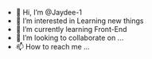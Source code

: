 - 👋 Hi, I’m @Jaydee-1
- 👀 I’m interested in Learning new things 
- 🌱 I’m currently learning Front-End
- 💞️ I’m looking to collaborate on ...
- 📫 How to reach me ...

<!---
Jaydee-1/Jaydee-1 is a ✨ special ✨ repository because its `README.md` (this file) appears on your GitHub profile.
You can click the Preview link to take a look at your changes.
--->
